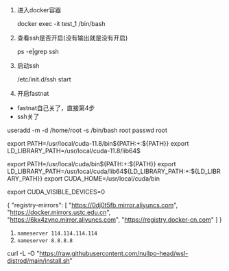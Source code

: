 1. 进入docker容器

   docker exec -it test_1 /bin/bash

2. 查看ssh是否开启(没有输出就是没有开启)

   ps -e|grep ssh

3. 启动ssh

   /etc/init.d/ssh start

4. 开启fastnat





- fastnat自己关了，直接第4步
- ssh关了

useradd -m -d /home/root -s /bin/bash root passwd root

export PATH=/usr/local/cuda-11.8/bin${PATH:+:${PATH}}
export LD_LIBRARY_PATH=/usr/local/cuda-11.8/lib64$



export PATH=/usr/local/cuda/bin${PATH:+:${PATH}}
export LD_LIBRARY_PATH=/usr/local/cuda/lib64${LD_LIBRARY_PATH:+:${LD_LIBRARY_PATH}}
export CUDA_HOME=/usr/local/cuda/bin

export CUDA_VISIBLE_DEVICES=0

{
"registry-mirrors": [
"https://0dj0t5fb.mirror.aliyuncs.com",
"https://docker.mirrors.ustc.edu.cn",
"https://6kx4zyno.mirror.aliyuncs.com",
"https://registry.docker-cn.com"
]
}

1. `nameserver 114.114.114.114`
2. `nameserver 8.8.8.8`

​​​​​curl -L -O "https://raw.githubusercontent.com/nullpo-head/wsl-distrod/main/install.sh"